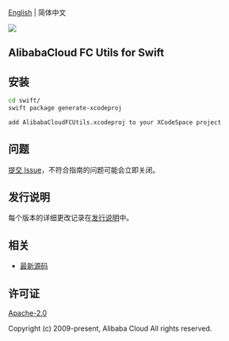 [English](README.md) | 简体中文

![](https://aliyunsdk-pages.alicdn.com/icons/AlibabaCloud.svg)

## AlibabaCloud FC Utils for Swift

## 安装

```bash
cd swift/
swift package generate-xcodeproj

add AlibabaCloudFCUtils.xcodeproj to your XCodeSpace project
```

## 问题

[提交 Issue](https://github.com/aliyun/fc-util/issues/new)，不符合指南的问题可能会立即关闭。

## 发行说明

每个版本的详细更改记录在[发行说明](./ChangeLog.txt)中。

## 相关

* [最新源码](https://github.com/aliyun/fc-util/tree/master/swift)

## 许可证

[Apache-2.0](http://www.apache.org/licenses/LICENSE-2.0)

Copyright (c) 2009-present, Alibaba Cloud All rights reserved.
